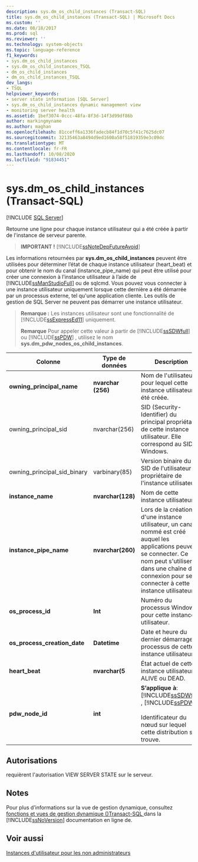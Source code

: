 ```yaml
---
description: sys.dm_os_child_instances (Transact-SQL)
title: sys.dm_os_child_instances (Transact-SQL) | Microsoft Docs
ms.custom: ''
ms.date: 08/18/2017
ms.prod: sql
ms.reviewer: ''
ms.technology: system-objects
ms.topic: language-reference
f1_keywords:
- sys.dm_os_child_instances
- sys.dm_os_child_instances_TSQL
- dm_os_child_instances
- dm_os_child_instances_TSQL
dev_langs:
- TSQL
helpviewer_keywords:
- server state information [SQL Server]
- sys.dm_os_child_instances dynamic management view
- monitoring server health
ms.assetid: 1bef3074-0ccc-48fa-8f3d-14f3d99df86b
author: markingmyname
ms.author: maghan
ms.openlocfilehash: 81cceff6a1336fadecb84f1d70c5f41c7625dc07
ms.sourcegitcommit: 32135463a8494d9ed1600a58f51819359e3c09dc
ms.translationtype: MT
ms.contentlocale: fr-FR
ms.lasthandoff: 10/08/2020
ms.locfileid: "91834451"
---
```

# <a name="sysdm_os_child_instances-transact-sql"></a>sys.dm_os_child_instances (Transact-SQL)
[!INCLUDE [SQL Server](../../includes/applies-to-version/sqlserver.md)]

  Retourne une ligne pour chaque instance utilisateur qui a été créée à partir de l'instance de serveur parente.  
  
> **IMPORTANT !** [!INCLUDE[ssNoteDepFutureAvoid](../../includes/ssnotedepfutureavoid-md.md)]  
  
 Les informations retournées par **sys.dm_os_child_instances** peuvent être utilisées pour déterminer l’état de chaque instance utilisateur (heart_beat) et pour obtenir le nom du canal (instance_pipe_name) qui peut être utilisé pour créer une connexion à l’instance utilisateur à l’aide de [!INCLUDE[ssManStudioFull](../../includes/ssmanstudiofull-md.md)] ou de sqlcmd. Vous pouvez vous connecter à une instance utilisateur uniquement lorsque cette dernière a été démarrée par un processus externe, tel qu'une application cliente. Les outils de gestion de SQL Server ne peuvent pas démarrer une instance utilisateur.  
  
> **Remarque :** Les instances utilisateur sont une fonctionnalité de [!INCLUDE[ssExpressEd11](../../includes/ssexpressed11-md.md)] uniquement.  
> 
> **Remarque** Pour appeler cette valeur à partir de [!INCLUDE[ssSDWfull](../../includes/sssdwfull-md.md)] ou [!INCLUDE[ssPDW](../../includes/sspdw-md.md)] , utilisez le nom **sys.dm_pdw_nodes_os_child_instances**.  
  
|Colonne|Type de données|Description|  
|------------|---------------|-----------------|  
|**owning_principal_name**|**nvarchar (256)**|Nom de l'utilisateur pour lequel cette instance utilisateur a été créée.|  
|owning_principal_sid|nvarchar(256)|SID (Security-Identifier) du principal propriétaire de cette instance utilisateur. Elle correspond au SID Windows.|  
|owning_principal_sid_binary|varbinary(85)|Version binaire du SID de l'utilisateur propriétaire de l'instance utilisateur.|  
|**instance_name**|**nvarchar(128)**|Nom de cette instance utilisateur.|  
|**instance_pipe_name**|**nvarchar(260)**|Lors de la création d'une instance utilisateur, un canal nommé est créé auquel les applications peuvent se connecter. Ce nom peut s'utiliser dans une chaîne de connexion pour se connecter à cette instance utilisateur.|  
|**os_process_id**|**Int**|Numéro du processus Windows pour cette instance utilisateur.|  
|**os_process_creation_date**|**Datetime**|Date et heure du dernier démarrage du processus de cette instance utilisateur.|  
|**heart_beat**|**nvarchar(5**|État actuel de cette instance utilisateur ; ALIVE ou DEAD.|  
|**pdw_node_id**|**int**|**S’applique à**: [!INCLUDE[ssSDWfull](../../includes/sssdwfull-md.md)] , [!INCLUDE[ssPDW](../../includes/sspdw-md.md)]<br /><br /> Identificateur du nœud sur lequel cette distribution se trouve.|  
  
## <a name="permissions"></a>Autorisations  
 requièrent l'autorisation VIEW SERVER STATE sur le serveur.  
  
## <a name="remarks"></a>Notes  
 Pour plus d’informations sur la vue de gestion dynamique, consultez [fonctions et vues de gestion dynamique &#40;&#41;Transact-SQL ](~/relational-databases/system-dynamic-management-views/system-dynamic-management-views.md) dans la [!INCLUDE[ssNoVersion](../../includes/ssnoversion-md.md)] documentation en ligne de.  
  
## <a name="see-also"></a>Voir aussi  
 [Instances d'utilisateur pour les non administrateurs](/previous-versions/sql/)  
  
